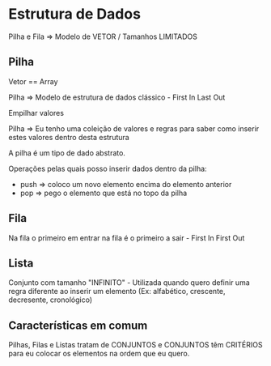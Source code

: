 # Estrutura de Dados

Pilha e Fila => Modelo de VETOR / Tamanhos LIMITADOS

## Pilha

Vetor == Array

Pilha => Modelo de estrutura de dados clássico - First In Last Out

Empilhar valores

Pilha => Eu tenho uma coleição de valores e regras para saber como inserir estes valores dentro desta estrutura

A pilha é um tipo de dado abstrato.

Operações pelas quais posso inserir dados dentro da pilha:

- push => coloco um novo elemento encima do elemento anterior
- pop => pego o elemento que está no topo da pilha

## Fila

Na fila o primeiro em entrar na fila é o primeiro a sair - First In First Out

## Lista

Conjunto com tamanho "INFINITO" - Utilizada quando quero definir uma regra diferente ao inserir um elemento (Ex: alfabético, crescente, decresente, cronológico)

## Características em comum

Pilhas, Filas e Listas tratam de CONJUNTOS e CONJUNTOS têm CRITÉRIOS para eu colocar os elementos na ordem que eu quero.
